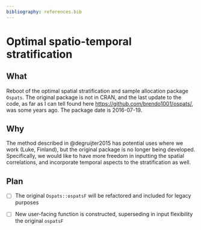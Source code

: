 ```yaml
---
bibliography: references.bib
---
```


# Optimal spatio-temporal stratification

## What

Reboot of the optimal spatial stratification and sample allocation package `Ospats`. The original package is not in CRAN, and the last update to the code, as far as I can tell found here <https://github.com/brendo1001/ospats/>, was some years ago. The package date is 2016-07-19.

## Why

The method described in @degruijter2015 has potential uses where we work (Luke, Finland), but the original package is no longer being developed. Specifically, we would like to have more freedom in inputting the spatial correlations, and incorporate temporal aspects to the stratification as well.

## Plan

-   [ ] The original `Ospats::ospatsF` will be refactored and included for legacy purposes

-   [ ] New user-facing function is constructed, superseding in input flexibility the original `ospatsF`
